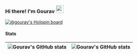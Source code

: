 <h3>Hi there! I'm Gourav  <img src = "https://raw.githubusercontent.com/MartinHeinz/MartinHeinz/master/wave.gif" width = 25px></h3>

<!--
**GouravKadam/GouravKadam** is a ✨ _special_ ✨ repository because its `README.md` (this file) appears on your GitHub profile.

Here are some ideas to get you started:

- 🔭 I’m currently working on ...
- 🌱 I’m currently learning ...
- 👯 I’m looking to collaborate on ...
- 🤔 I’m looking for help with ...
- 💬 Ask me about ...
- 📫 How to reach me: ...
- 😄 Pronouns: ...
- ⚡ Fun fact: ...
-->


[![@gourav's Holopin board](https://holopin.me/gourav)](https://holopin.io/@gourav)

#### Stats
![Gourav's GitHub stats](https://github-readme-stats.vercel.app/api?username=Gourav2404&count_private=true&show_icons=true&theme=radical#gh-dark-mode-only)| ![Gourav's GitHub stats](https://github-readme-stats.vercel.app/api/top-langs/?username=Gourav2404&layout=compact&theme=radical&hide_border=true#gh-dark-mode-only) |
| ------------- | ------------- |


